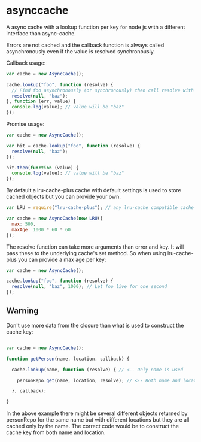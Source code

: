 asynccache
==========

A async cache with a lookup function per key for node js with a different interface than async-cache.

Errors are not cached and the callback function is always called asynchronously even if the value is resolved
synchronously.

Callback usage:

```javascript
var cache = new AsyncCache();

cache.lookup("foo", function (resolve) {
  // Find foo asynchronously (or synchronously) then call resolve with the value
  resolve(null, "baz");
}, function (err, value) {
  console.log(value); // value will be "baz"
});
```

Promise usage:

```javascript
var cache = new AsyncCache();

var hit = cache.lookup("foo", function (resolve) {
  resolve(null, "baz");
});

hit.then(function (value) {
  console.log(value); // value will be "baz"
});
```

By default a lru-cache-plus cache with default settings is used to store cached objects but you can provide your own.

```javascript
var LRU = require("lru-cache-plus"); // any lru-cache compatible cache will do

var cache = new AsyncCache(new LRU({
  max: 500,
  maxAge: 1000 * 60 * 60
});
```

The resolve function can take more arguments than error and key. It will pass these to the underlying cache's set
method. So when using lru-cache-plus you can provide a max age per key:

```javascript
var cache = new AsyncCache();

cache.lookup("foo", function (resolve) {
  resolve(null, "baz", 1000); // Let foo live for one second
});
```

## Warning

Don't use more data from the closure than what is used to construct the cache key:

```javascript

var cache = new AsyncCache();

function getPerson(name, location, callback) {

  cache.lookup(name, function (resolve) { // <-- Only name is used

    personRepo.get(name, location, resolve); // <-- Both name and location is used

  }, callback);

}
```

In the above example there might be several different objects returned by personRepo for the same name but with
different locations but they are all cached only by the name. The correct code would be to construct the cache key
from both name and location.
